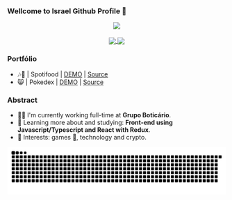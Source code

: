 ### Wellcome to Israel Github Profile 🤖

<p align="center">
  <a href="https://linkedin.com/in/isrmicha"><img src="https://img.shields.io/static/v1?label=LinkedIn&message=isrmicha&color=blue&logo=linkedin&style=flat-square&logoColor=white"" /></a>
</p>

<p align="center">
  <a href="https://github.com/anuraghazra/github-readme-stats">
    <img
      align="center"
      src="https://github-readme-stats.vercel.app/api/top-langs/?username=isrmicha&layout=compact"
    />
  </a>
  <a href="https://github.com/anuraghazra/github-readme-stats">
    <img
      align="center"
      height="165"
      src="https://github-readme-stats.vercel.app/api?username=isrmicha&count_private=true&show_icons=true&custom_title=Github%20Status&hide=issues"
    />
  </a>
</p>

### Portfólio

  - 🎶🍕 | Spotifood | [DEMO](https://isrmicha-spotifood.herokuapp.com/) | [Source](https://github.com/isrmicha/ifood-frontend-test)
  - 😸 | Pokedex | [DEMO](https://pokedex-website.herokuapp.com) | [Source](https://gitlab.com/isrmicha1/pokemon)



### Abstract

 - 👨‍💻 I'm currently working full-time at **Grupo Boticário**.
 - 🌱 Learning more about and studying: **Front-end using Javascript/Typescript and React with Redux**.
 - 💙 Interests: games 👾, technology and crypto.


![Snake animation](https://github.com/isrmicha/isrmicha/blob/output/github-contribution-grid-snake.svg)
